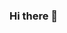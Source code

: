 ### Hi there 👋

<!--
**meg151/meg151** is a ✨ _special_ ✨ repository because its `README.md` (this file) appears on your GitHub profile.

<pre><code>
 #!/usr/bin/env node

const Developer = require('../Developer')

class SoftwareDeveloper extends Developer {
  constructor() {
    this.name = 'mjkim'
    this.role = 'Developer'
    this.location = 'Siheung'
    this.hobbies = ['playing lostark', 'watching youtube', 'cooking']
  }
  
  sayHi() {
    console.log('Hello, Thanks for visiting my github!')
  }
}

const me = new SoftwareDeveloper()
me.sayHi()
<pre><code>

  


